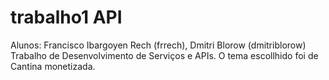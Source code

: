 # trabalho1 API

Alunos: Francisco Ibargoyen Rech (frrech), Dmitri Blorow (dmitriblorow)
Trabalho de Desenvolvimento de Serviços e APIs. O tema escollhido foi de Cantina monetizada.
